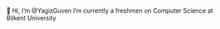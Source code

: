 👋 Hi, I’m @YagizGuven
I’m currently a freshmen on Computer Science at Bilkent University

<!---
YagizGuven/YagizGuven is a ✨ special ✨ repository because its `README.md` (this file) appears on your GitHub profile.
You can click the Preview link to take a look at your changes.
--->

